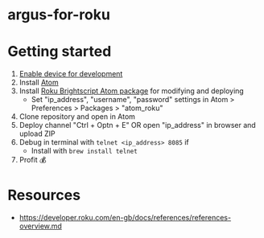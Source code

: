 # argus-for-roku

# Getting started

1. [Enable device for development](https://developer.roku.com/en-gb/docs/developer-program/getting-started/developer-setup.md)
2. Install [Atom](https://atom.io)
3. Install [Roku Brightscript Atom package](https://github.com/rokudev/atomio-package/blob/master/documentation/README.md) for modifying and deploying
   - Set "ip_address", "username", "password" settings in Atom > Preferences > Packages > "atom_roku"
4. Clone repository and open in Atom
5. Deploy channel "Ctrl + Optn + E" OR open "ip_address" in browser and upload ZIP
6. Debug in terminal with `telnet <ip_address> 8085` if
   - Install with `brew install telnet`
7. Profit 💰

# Resources
- https://developer.roku.com/en-gb/docs/references/references-overview.md
